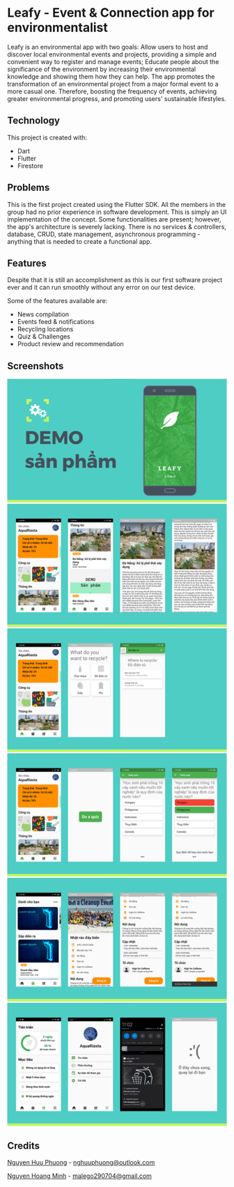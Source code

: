 # Leafy - Event & Connection app for environmentalist

Leafy is an environmental app with two goals: Allow users to host and discover local environmental events and projects, providing a simple and convenient way to register and manage events; Educate people about the significance of the environment by increasing their environmental knowledge and showing them how they can help. The app promotes the transformation of an environmental project from a major formal event to a more casual one. Therefore, boosting the frequency of events, achieving greater environmental progress, and promoting users' sustainable lifestyles.
## Technology

This project is created with:
- Dart
- Flutter
- Firestore

## Problems
This is the first project created using the Flutter SDK. All the members in the group had no prior experience in software development. This is simply an UI implementation of the concept. Some functionalities are present; however, the app's architecture is severely lacking. There is no services & controllers, database, CRUD, state management, asynchronous programming - anything that is needed to create a functional app.

## Features

Despite that it is still an accomplishment as this is our first software project ever and it can run smoothly without any error on our test device.

Some of the features available are:

- News compilation
- Events feed & notifications
- Recycling locations
- Quiz & Challenges
- Product review and recommendation

## Screenshots
![](demo/01.png)
![](demo/02.png)
![](demo/03.png)
![](demo/04.png)
![](demo/05.png)
![](demo/06.png)
## Credits
[Nguyen Huu Phuong](https://www.linkedin.com/in/nghuuphuong/) - nghuuphuong@outlook.com

[Nguyen Hoang Minh](https://www.facebook.com/hoangminhnguyen.malego290704/) - malego290704@gmail.com
